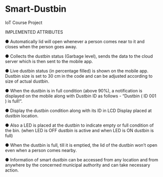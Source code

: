 # Smart-Dustbin
IoT Course Project

IMPLEMENTED ATTRIBUTES

● Automatically lid will open whenever a person comes near to it and closes
when the person goes away.

● Collects the dustbin status (Garbage level), sends the data to the cloud server
which is then sent to the mobile app.

● Live dustbin status (in percentage filled) is shown on the mobile app. Dustbin
size is set to 30 cm in the code and can be adjusted according to size of
actual dustbin.

● When the dustbin is in full condition (above 90%), a notification is displayed
on the mobile along with Dustbin ID as follows - “Dustbin ( ID 001 ) is full!“.

● Display the dustbin condition along with its ID in LCD Display placed at
dustbin location.

● Also a LED is placed at the dustbin to indicate empty or full condition of the
bin. (when LED is OFF dustbin is active and when LED is ON dustbin is full)

● When the dustbin is full, till it is emptied, the lid of the dustbin won’t open
even when a person comes nearby.

● Information of smart dustbin can be accessed from any location and from
anywhere by the concerned municipal authority and can take necessary
action.
